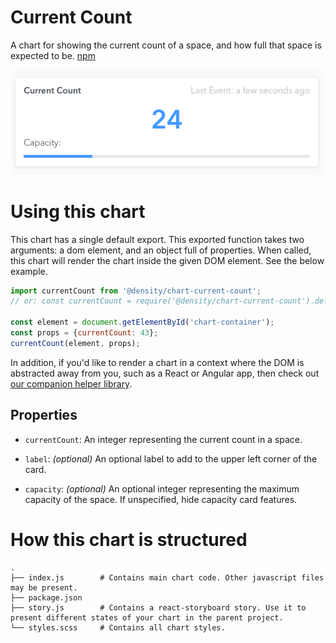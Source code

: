 # Current Count
A chart for showing the current count of a space, and how full that space is expected to be. [npm](https://npmjs.com/@density/chart-current-count)

![Example](pic.png)

# Using this chart
This chart has a single default export. This exported function takes two arguments: a dom element,
and an object full of properties. When called, this chart will render the chart inside the given DOM
element. See the below example.

```javascript
import currentCount from '@density/chart-current-count';
// or: const currentCount = require('@density/chart-current-count').default;

const element = document.getElementById('chart-container');
const props = {currentCount: 43};
currentCount(element, props);
```

In addition, if you'd like to render a chart in a context where the DOM is abstracted away from you,
such as a React or Angular app, then check out [our companion helper library](https://github.com/DensityCo/charts#hold-on-then-how-do-i-render-my-chart-in-my-react-app).

## Properties
- `currentCount`: An integer representing the current count in a space.

- `label`: *(optional)* An optional label to add to the upper left corner of the card.

- `capacity`: *(optional)* An optional integer representing the maximum capacity of the space. If
  unspecified, hide capacity card features.

# How this chart is structured
```
.
├── index.js        # Contains main chart code. Other javascript files may be present.
├── package.json
├── story.js        # Contains a react-storyboard story. Use it to present different states of your chart in the parent project.
└── styles.scss     # Contains all chart styles.
```
